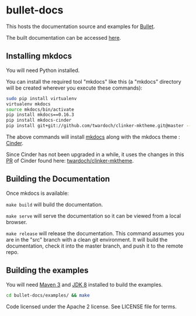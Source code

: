# bullet-docs

This hosts the documentation source and examples for [Bullet](https://github.com/yahoo/bullet-storm).

The built documentation can be accessed [here](https://bullet-db.github.io).

## Installing mkdocs

You will need Python installed.

You can install the required tool "mkdocs" like this (a "mkdocs" directory will be created wherever you execute these commands):

```bash
sudo pip install virtualenv
virtualenv mkdocs
source mkdocs/bin/activate
pip install mkdocs==0.16.3 
pip install mkdocs-cinder
pip install git+git://github.com/twardoch/clinker-mktheme.git@master --upgrade
```

The above commands will install [mkdocs](http://www.mkdocs.org/#installation) along with the mkdocs theme : [Cinder](http://sourcefoundry.org/cinder/).

Since Cinder has not been upgraded in a while, it uses the changes in this [PR](https://github.com/chrissimpkins/cinder/pull/26) of Cinder found here: [twardoch/clinker-mktheme](https://github.com/twardoch/clinker-mktheme/tree/master).

## Building the Documentation

Once mkdocs is available:

`make build` will build the documentation.

`make serve` will serve the documentation so it can be viewed from a local browser.

`make release` will release the documentation. This command assumes you are in the "src" branch with a clean git environment. It will build the documentation, check it into the master branch, and push it to the remote repo.

## Building the examples

You will need [Maven 3](https://maven.apache.org/install.html) and [JDK 8](http://www.oracle.com/technetwork/java/javase/downloads/index.html) installed to build the examples.

```bash
cd bullet-docs/examples/ && make
```

Code licensed under the Apache 2 license. See LICENSE file for terms.

